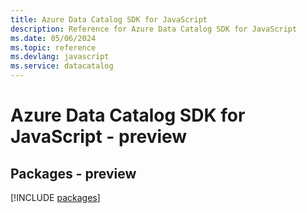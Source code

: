 ```yaml
---
title: Azure Data Catalog SDK for JavaScript
description: Reference for Azure Data Catalog SDK for JavaScript
ms.date: 05/06/2024
ms.topic: reference
ms.devlang: javascript
ms.service: datacatalog
---
```

# Azure Data Catalog SDK for JavaScript - preview
## Packages - preview
[!INCLUDE [packages](data-catalog-index.md)]